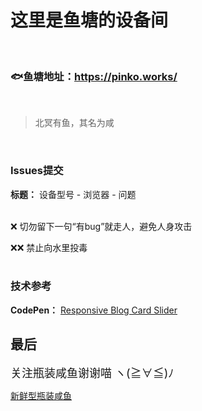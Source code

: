 # 这里是鱼塘的设备间

<br/>

###  🐟鱼塘地址：https://pinko.works/

<br/>

> 北冥有鱼，其名为咸


<br/>

### Issues提交

**标题：** 设备型号 - 浏览器 - 问题

<br/>
❌ 切勿留下一句“有bug”就走人，避免人身攻击 
 
❌❌ 禁止向水里投毒
<br/>
<br/>
### 技术参考

**CodePen：** [Responsive Blog Card Slider](https://codepen.io/JavaScriptJunkie/pen/WgRBxw) 


## 最后

<font size="4">关注瓶装咸鱼谢谢喵 ヽ(≧∀≦)ﾉ</font>

[新鲜型瓶装咸鱼](https://space.bilibili.com/7785531) 





